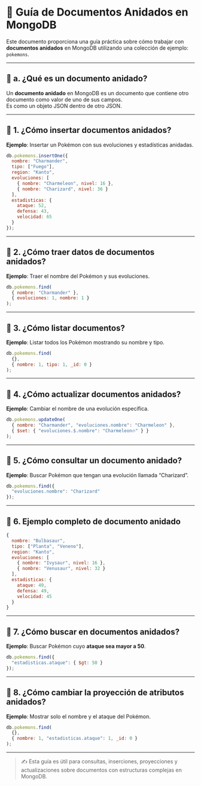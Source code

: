 # 📘 Guía de Documentos Anidados en MongoDB

Este documento proporciona una guía práctica sobre cómo trabajar con **documentos anidados** en MongoDB utilizando una colección de ejemplo: `pokemons`.

---

## 🔹 a. ¿Qué es un documento anidado?

Un **documento anidado** en MongoDB es un documento que contiene otro documento como valor de uno de sus campos.  
Es como un objeto JSON dentro de otro JSON.

---

## 🔸 1. ¿Cómo insertar documentos anidados?

**Ejemplo**: Insertar un Pokémon con sus evoluciones y estadísticas anidadas.

```javascript
db.pokemons.insertOne({
  nombre: "Charmander",
  tipo: ["Fuego"],
  region: "Kanto",
  evoluciones: [
    { nombre: "Charmeleon", nivel: 16 },
    { nombre: "Charizard", nivel: 36 }
  ],
  estadisticas: {
    ataque: 52,
    defensa: 43,
    velocidad: 65
  }
});
```

---

## 🔸 2. ¿Cómo traer datos de documentos anidados?

**Ejemplo**: Traer el nombre del Pokémon y sus evoluciones.

```javascript
db.pokemons.find(
  { nombre: "Charmander" },
  { evoluciones: 1, nombre: 1 }
);
```

---

## 🔸 3. ¿Cómo listar documentos?

**Ejemplo**: Listar todos los Pokémon mostrando su nombre y tipo.

```javascript
db.pokemons.find(
  {},
  { nombre: 1, tipo: 1, _id: 0 }
);
```

---

## 🔸 4. ¿Cómo actualizar documentos anidados?

**Ejemplo**: Cambiar el nombre de una evolución específica.

```javascript
db.pokemons.updateOne(
  { nombre: "Charmander", "evoluciones.nombre": "Charmeleon" },
  { $set: { "evoluciones.$.nombre": "Charmeleon🔥" } }
);
```

---

## 🔸 5. ¿Cómo consultar un documento anidado?

**Ejemplo**: Buscar Pokémon que tengan una evolución llamada “Charizard”.

```javascript
db.pokemons.find({
  "evoluciones.nombre": "Charizard"
});
```

---

## 🔸 6. Ejemplo completo de documento anidado

```javascript
{
  nombre: "Bulbasaur",
  tipo: ["Planta", "Veneno"],
  region: "Kanto",
  evoluciones: [
    { nombre: "Ivysaur", nivel: 16 },
    { nombre: "Venusaur", nivel: 32 }
  ],
  estadisticas: {
    ataque: 49,
    defensa: 49,
    velocidad: 45
  }
}
```

---

## 🔸 7. ¿Cómo buscar en documentos anidados?

**Ejemplo**: Buscar Pokémon cuyo **ataque sea mayor a 50**.

```javascript
db.pokemons.find({
  "estadisticas.ataque": { $gt: 50 }
});
```

---

## 🔸 8. ¿Cómo cambiar la proyección de atributos anidados?

**Ejemplo**: Mostrar solo el nombre y el ataque del Pokémon.

```javascript
db.pokemons.find(
  {},
  { nombre: 1, "estadisticas.ataque": 1, _id: 0 }
);
```

---

> ✍️ Esta guía es útil para consultas, inserciones, proyecciones y actualizaciones sobre documentos con estructuras complejas en MongoDB.
